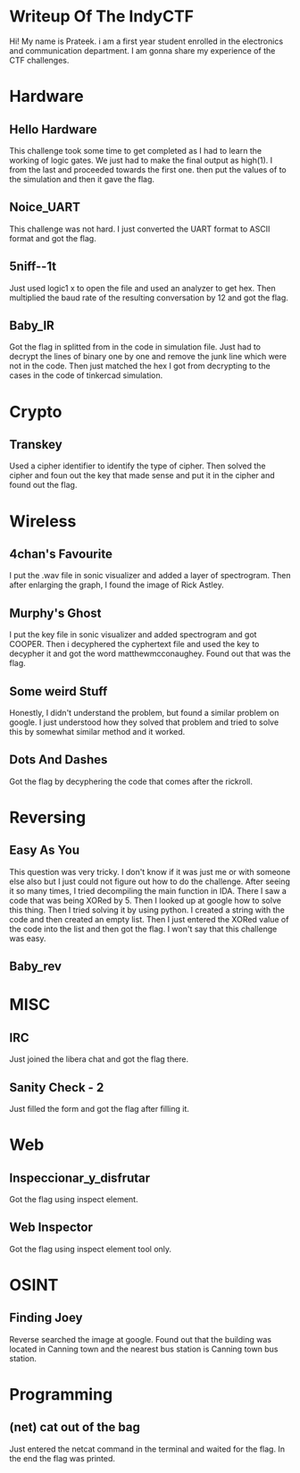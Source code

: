 # Writeup Of The IndyCTF

Hi! My name is Prateek. i am a first year student enrolled in the electronics and communication department. I am gonna share my experience of the CTF challenges. 

# Hardware


## Hello Hardware 

This challenge took some time to get completed as I had to learn the working of logic gates. We just had to make the final output as high(1). I from the last and proceeded towards the first one. then put the values of to the simulation and then it gave the flag.

## Noice_UART

This challenge was not hard. I just converted the UART format to ASCII format and got the flag.

## 5niff--1t

Just used logic1 x to open the file and used an analyzer to get hex. Then multiplied the baud rate of the resulting conversation by 12 and got the flag.

## Baby_IR

Got the flag in splitted from in the code in simulation file. Just had to decrypt the lines of binary one by one and remove the junk line which were not in the code. Then just matched the hex I got from decrypting to the cases in the code of tinkercad simulation.

# Crypto 



## Transkey 

Used a cipher identifier to identify the type of cipher. Then solved the cipher and foun out the key that made sense and put it in the cipher and found out the flag.

# Wireless 



## 4chan's Favourite 

I put the .wav file in sonic visualizer and added a layer of spectrogram. Then after enlarging the graph, I found the image of Rick Astley.

## Murphy's Ghost 

I put the key file in sonic visualizer and added spectrogram and got COOPER. Then i decyphered the cyphertext file and used the key to decypher it and got the word matthewmcconaughey. Found out that was the flag.

## Some weird Stuff

Honestly, I didn't understand the problem, but found a similar problem on google. I just understood how they solved that problem and tried to solve this by somewhat similar method and it worked.

## Dots And Dashes 

Got the flag by decyphering the code that comes after the rickroll.

# Reversing 

## Easy As You 

This question was very tricky. I don't know if it was just me or with someone else also but I just could not figure out how to do the challenge. After seeing it so many times, I tried decompiling the main function in IDA. There I saw a code that was being XORed by 5. Then I looked up at google how to solve this thing. Then I tried solving it by using python. I created a string with the code and then created an empty list. Then I just entered the XORed value of the code into the list and then got the flag. I won't say that this challenge was easy.


## Baby_rev



# MISC


## IRC
Just joined the libera chat and got the flag there.

## Sanity Check - 2

Just filled the form and got the flag after filling it.

# Web 

## Inspeccionar_y_disfrutar

Got the flag using inspect element.

## Web Inspector 

Got the flag using inspect element tool only.

# OSINT


## Finding Joey

Reverse searched the image at google. Found out that the building was located in Canning town and the nearest bus station is Canning town bus station.

# Programming 

## (net) cat out of the bag  

Just entered the netcat command in the terminal and waited for the flag. In the end the flag was printed.


